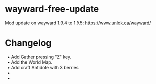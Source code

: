 # wayward-free-update
Mod update on wayward 1.9.4 to 1.9.5: https://www.unlok.ca/wayward/
# Changelog
&nbsp; • Add Gather pressing "Z" key. \
&nbsp; • Add the World Map. \
&nbsp; • Add craft Antidote with 3 berries. \
&nbsp; •  \
&nbsp; •  
